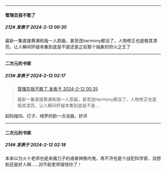 
*****

####  管理员我不敢了  
##### 212#       发表于 2024-2-12 00:35

最新一集直接黄濑和哉一人原画，甚至连harmony都没了，人物修正也是极其漂亮，让人瞬间怀疑本集到底是不是还是之前那个抽象的狩火之王了


*****

####  二次元的书架  
##### 213#       发表于 2024-2-12 02:17

<blockquote><a href="httphttps://bbs.saraba1st.com/2b/forum.php?mod=redirect&amp;goto=findpost&amp;pid=63943648&amp;ptid=1970377" target="_blank">管理员我不敢了 发表于 2024-2-12 00:35</a>

最新一集直接黄濑和哉一人原画，甚至连harmony都没了，人物修正也是极其漂亮，让人瞬间怀疑本集到底是不是 ...</blockquote>
起码煌四、灯子、绮罗的脸一点没崩，好评

*****

####  二次元的书架  
##### 214#       发表于 2024-2-12 02:18

本来以为火十老师也是来捅刀子的或者神族内鬼，再不济也是个战犯科学家，没想到还是好人啊……对不起老师错怪你了！


